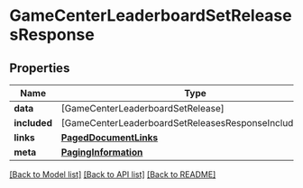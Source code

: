 # GameCenterLeaderboardSetReleasesResponse

## Properties
Name | Type | Description | Notes
------------ | ------------- | ------------- | -------------
**data** | [GameCenterLeaderboardSetRelease] |  | 
**included** | [GameCenterLeaderboardSetReleasesResponseIncludedInner] |  | [optional] 
**links** | [**PagedDocumentLinks**](PagedDocumentLinks.md) |  | 
**meta** | [**PagingInformation**](PagingInformation.md) |  | [optional] 

[[Back to Model list]](../README.md#documentation-for-models) [[Back to API list]](../README.md#documentation-for-api-endpoints) [[Back to README]](../README.md)


